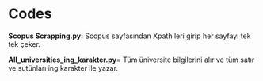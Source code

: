 # Codes

**Scopus Scrapping.py:** Scopus sayfasından Xpath leri girip her sayfayı tek tek çeker.

**All_universities_ing_karakter.py**= Tüm üniversite bilgilerini alır ve tüm satır ve sutünları ing karakter ile yazar.

